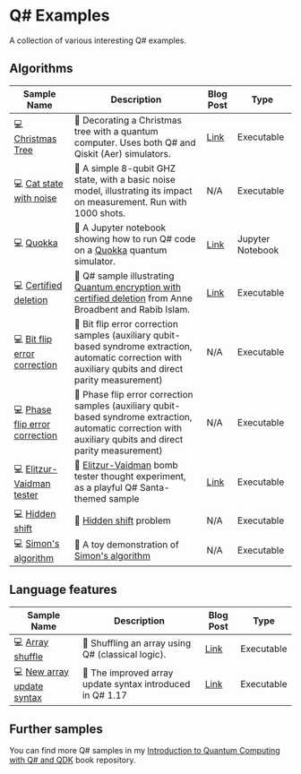 # Q# Examples

A collection of various interesting Q# examples.

## Algorithms

| Sample Name | Description | Blog Post | Type |
|-------------|-------------|-----------|------|
| 💻 [Christmas Tree](./christmas-tree) | 📝 Decorating a Christmas tree with a quantum computer. Uses both Q# and Qiskit (Aer) simulators. | [Link](https://www.strathweb.com/2024/12/decorating-a-quantum-christmas-tree-with-qsharp-and-qiskit/) | Executable |
| 💻 [Cat state with noise](./cat-state-with-noise/) | 📝 A simple 8-qubit GHZ state, with a basic noise model, illustrating its impact on measurement. Run with 1000 shots. | N/A | Executable
| 💻 [Quokka](./quokka) | 📝 A Jupyter notebook showing how to run Q# code on a [Quokka](https://www.quokkacomputing.com/) quantum simulator. | [Link](https://strathweb.com/2025/03/running-qsharp-code-on-quokka/) | Jupyter Notebook |
| 💻 [Certified deletion](./certified-deletion) | 📝 Q# sample illustrating [Quantum encryption with certified deletion](https://link.springer.com/chapter/10.1007/978-3-030-64381-2_4) from Anne Broadbent and Rabib Islam. | [Link](https://www.strathweb.com/2023/12/exploring-quantum-encryption-and-certified-deletion-with-qsharp/) | Executable |
| 💻 [Bit flip error correction](./error-correction/bitflip) | 📝 Bit flip error correction samples (auxiliary qubit-based syndrome extraction, automatic correction with auxiliary qubits and direct parity measurement) | N/A | Executable
| 💻 [Phase flip error correction](./error-correction/phaseflip) | 📝 Phase flip error correction samples (auxiliary qubit-based syndrome extraction, automatic correction with auxiliary qubits and direct parity measurement) | N/A | Executable
| 💻 [Elitzur-Vaidman tester](./elitzur-vaidman) | 📝 [Elitzur-Vaidman](https://arxiv.org/abs/hep-th/9305002) bomb tester thought experiment, as a playful Q# Santa-themed sample | [Link](https://www.strathweb.com/2022/12/q-holiday-calendar-2022-peeking-into-santas-gifts-with-q/) | Executable
| 💻 [Hidden shift](./hidden-shift) | 📝 [Hidden shift](https://arxiv.org/abs/quant-ph/0211140) problem | N/A | Executable
| 💻 [Simon's algorithm](./simons-algorithm/) | 📝 A toy demonstration of [Simon's algorithm](https://epubs.siam.org/doi/10.1137/S0097539796298637) | N/A | Executable

## Language features

| Sample Name | Description | Blog Post | Type |
|-------------|-------------|-----------|------|
| 💻 [Array shuffle](./language/shuffle) | 📝 Shuffling an array using Q# (classical logic). | [Link](https://www.strathweb.com/2023/12/shuffling-an-array-in-qsharp/) | Executable |
| 💻 [New array update syntax](./language/arrays/) | 📝 The improved array update syntax introduced in Q# 1.17 | [Link](https://www.strathweb.com/2025/06/a-cat-jumped-on-a-keyboard-and-fixed-qsharp-array-syntax/) | Executable |

## Further samples

You can find more Q# samples in my [Introduction to Quantum Computing with Q# and QDK](https://github.com/filipw/intro-to-qc-with-qsharp-book?tab=readme-ov-file#list-of-examples) book repository.
